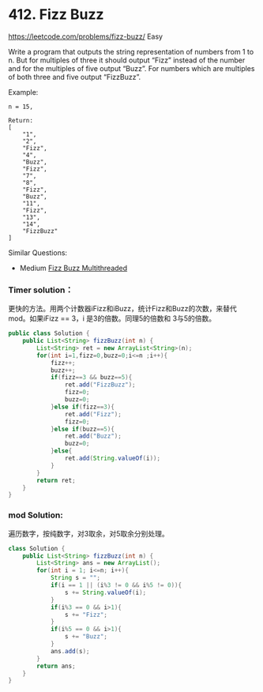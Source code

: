 # 412. Fizz Buzz
<https://leetcode.com/problems/fizz-buzz/>
Easy

Write a program that outputs the string representation of numbers from 1 to n.
But for multiples of three it should output “Fizz” instead of the number and for the multiples of five output “Buzz”. For numbers which are multiples of both three and five output “FizzBuzz”.

Example:

    n = 15,

    Return:
    [
        "1",
        "2",
        "Fizz",
        "4",
        "Buzz",
        "Fizz",
        "7",
        "8",
        "Fizz",
        "Buzz",
        "11",
        "Fizz",
        "13",
        "14",
        "FizzBuzz"
    ]

Similar Questions: 
* Medium [Fizz Buzz Multithreaded](https://leetcode.com/problems/fizz-buzz/)

### Timer solution：
更快的方法。用两个计数器iFizz和iBuzz，统计Fizz和Buzz的次数，来替代mod。如果iFizz == 3，i 是3的倍数。同理5的倍数和 3与5的倍数。

```java
public class Solution {
    public List<String> fizzBuzz(int n) {
        List<String> ret = new ArrayList<String>(n);
        for(int i=1,fizz=0,buzz=0;i<=n ;i++){
            fizz++;
            buzz++;
            if(fizz==3 && buzz==5){
                ret.add("FizzBuzz");
                fizz=0;
                buzz=0;
            }else if(fizz==3){
                ret.add("Fizz");
                fizz=0;
            }else if(buzz==5){
                ret.add("Buzz");
                buzz=0;
            }else{
                ret.add(String.valueOf(i));
            }
        } 
        return ret;
    }
}
```

### mod Solution:
遍历数字，按纯数字，对3取余，对5取余分别处理。
```java
class Solution {
    public List<String> fizzBuzz(int n) {
        List<String> ans = new ArrayList();
        for(int i = 1; i<=n; i++){
            String s = "";
            if(i == 1 || (i%3 != 0 && i%5 != 0)){
                s += String.valueOf(i);
            }
            if(i%3 == 0 && i>1){
                s += "Fizz";
            }
            if(i%5 == 0 && i>1){
                s += "Buzz";
            }
            ans.add(s);
        }
        return ans;
    }
}
```


